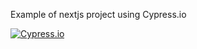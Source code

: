 Example of nextjs project using Cypress.io

<!---Start place for the badge -->
[![Cypress.io]()](https://www.cypress.io/)

<!---End place for the badge -->
